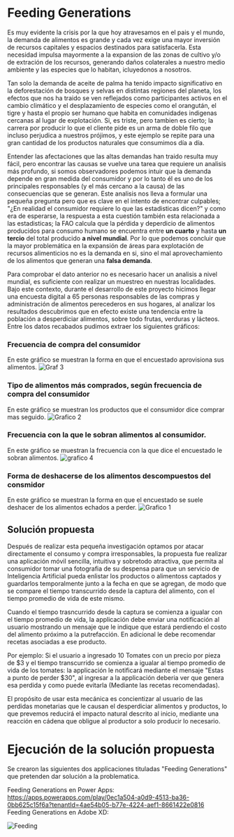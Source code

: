 # Feeding Generations

Es muy evidente la crisis por la que hoy atravesamos en el pais y el mundo, la demanda de alimentos es grande y cada vez exige una mayor inversión de recursos capitales y espacios
destinados para satisfacerla. Esta necesidad impulsa mayormente a la expansion de las zonas de cultivo y/o de extración de los recursos, generando daños colaterales a nuestro medio ambiente y las especies que lo habitan, icluyedonos a nosotros.

Tan solo la demanda de aceite de palma ha tenido impacto significativo en la deforestación de bosques y selvas en distintas regiones del planeta, los efectos que nos ha traido se ven reflejados como participantes activos en el cambio climático y el desplazamiento de especies como el orangután, el tigre y hasta el propio ser humano que habita en comunidades indigenas cercanas al lugar de explotación. Si, es triste, pero tambien es cierto; la carrera por producir lo que el cliente pide es un arma de doble filo que incluso perjudica a nuestros prójimos, y este ejemplo se repite para una gran cantidad de los productos naturales que consumimos día a día.

Entender las afectaciones que las altas demandas han traido resulta muy fácil, pero encontrar las causas se vuelve una tarea que requiere un analisis más profundo, si somos observadores podemos intuir que la demanda depende en gran medida del consumidor y por lo tanto él es uno de los principales responsables (y el más cercano a la causa) de las consecuencias que se generan. Este analisis nos lleva a formular una pequeña pregunta pero que es clave en el intento de encontrar culpables; "¿En realidad el consumidor requiere lo que las estadisticas dicen?" y como era de esperarse, la respuesta a esta cuestión también esta relacionada a las estadisticas; la FAO calcula que la pérdida y deperdicio de alimentos producidos para consumo humano se encuentra entre **un
cuarto** y hasta **un tercio** del total producido **a nivel mundial**. Por lo que podemos concluir que la mayor problemática en la expansión de áreas para explotación de recursos alimenticios no es la demanda en si, sino el mal aprovechamiento de los alimentos que generan una **falsa demanda**.

Para comprobar el dato anterior no es necesario hacer un analisis a nivel mundial, es suficiente con realizar un muestreo en nuestras localidades. Bajo este contexto, durante el desarrollo de este proyecto hicimos llegar una encuesta digital a 65 personas responsables de las compras y administración de alimentos perecederos en sus hogares, al analizar los resultados descubrimos que en efecto existe una tendencia entre la población a desperdiciar alimentos, sobre todo frutas, verduras y lácteos. Entre los datos recabados pudimos extraer los siguientes gráficos:

### Frecuencia de compra del consumidor
En este gráfico se muestran la forma en que el encuestado aprovisiona sus alimentos.
![Graf 3](https://user-images.githubusercontent.com/71684155/98471168-20039b00-21b0-11eb-904c-380b79e10562.jpeg)

### Tipo de alimentos más comprados, según frecuencia de compra del consumidor
En este gráfico se muestran los productos que el consumidor dice comprar mas seguido.
![Grafico 2](https://user-images.githubusercontent.com/71684155/98471038-42e17f80-21af-11eb-9ab7-576bd2344af2.jpeg)

### Frecuencia con la que le sobran alimentos al consumidor.
En este gráfico se muestran la frecuencia con la que dice el encuestado le sobran alimentos.
![grafico 4](https://user-images.githubusercontent.com/71684155/98471381-673e5b80-21b1-11eb-8a55-4e674781d6fd.jpeg)

### Forma de deshacerse de los alimentos descompuestos del consmidor
En este gráfico se muestran la forma en que el encuestado se suele deshacer de los alimentos echados a perder.
![Grafico 1](https://user-images.githubusercontent.com/71684155/98470303-5807df80-21aa-11eb-8f67-13ac9e836703.jpeg)

## Solución propuesta

Después de realizar esta pequeña investigación optamos por atacar directamente el consumo y compra irresponsables, la propuesta fue realizar una aplicación móvil sencilla, intuitiva y sobretodo atractiva, que permita al consumidor tomar una fotografia de su despensa para que un servicio de Inteligencia Artificial pueda enlistar los productos o alimentoss captados y guardarlos temporalmente junto a la fecha en que se agregan, de modo que se compare el tiempo transcurrido desde la captura del alimento, con el tiempo promedio de vida de este mismo.

Cuando el tiempo trasncurrido desde la captura se comienza a igualar con el tiempo promedio de vida, la applicación debe enviar una notificación al usuario mostrando un mensaje que le indique que estará perdiendo el costo del alimento próximo a la putrefacción. En adicional le debe recomendar recetas asociadas a ese producto.

Por ejemplo: Si el usuario a ingresado 10 Tomates con un precio por pieza de $3 y el tiempo transcurrido se comienza a igualar al tiempo promedio de vida de los tomates: la applicación le notificará mediante el mensaje "Estas a punto de perder $30", al ingresar a la applicación deberia ver que genera esa perdida y como puede evitarla (Mediante las recetas recomendadas).

El propósito de usar esta mecánica es concientizar al usuario de las perdidas monetarias que le causan el desperdiciar alimentos y productos, lo que prevemos reducirá el impacto natural descrito al inicio, mediante una reacción en cádena que obligue al productor a solo producir lo necesario.

# Ejecución de la solución propuesta

Se crearon las siguientes dos applicaciones tituladas "Feeding Generations" que pretenden dar solución a la problematica.

Feeding Generations en Power Apps: https://apps.powerapps.com/play/0ec1a504-a0d9-4513-ba36-0bb625c15f6a?tenantId=4ae54b05-b77e-4224-aef1-8661422e0816
Feeding Generations en Adobe XD:

![Feeding](https://user-images.githubusercontent.com/71684155/98472452-d0759d00-21b8-11eb-8178-950d5292f9fe.jpeg)



